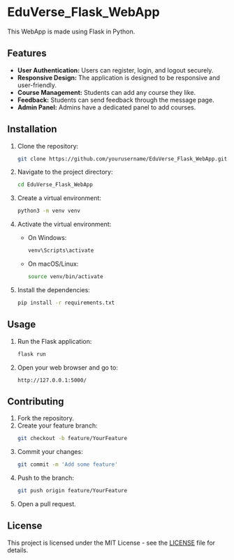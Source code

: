 # EduVerse_Flask_WebApp

This WebApp is made using Flask in Python.

## Features

- **User Authentication:** Users can register, login, and logout securely.
- **Responsive Design:** The application is designed to be responsive and user-friendly.
- **Course Management:** Students can add any course they like.
- **Feedback:** Students can send feedback through the message page.
- **Admin Panel:** Admins have a dedicated panel to add courses.

## Installation

1. Clone the repository:
    ```sh
    git clone https://github.com/yourusername/EduVerse_Flask_WebApp.git
    ```

2. Navigate to the project directory:
    ```sh
    cd EduVerse_Flask_WebApp
    ```

3. Create a virtual environment:
    ```sh
    python3 -m venv venv
    ```

4. Activate the virtual environment:
    - On Windows:
        ```sh
        venv\Scripts\activate
        ```
    - On macOS/Linux:
        ```sh
        source venv/bin/activate
        ```

5. Install the dependencies:
    ```sh
    pip install -r requirements.txt
    ```

## Usage

1. Run the Flask application:
    ```sh
    flask run
    ```

2. Open your web browser and go to:
    ```
    http://127.0.0.1:5000/
    ```

## Contributing

1. Fork the repository.
2. Create your feature branch:
    ```sh
    git checkout -b feature/YourFeature
    ```
3. Commit your changes:
    ```sh
    git commit -m 'Add some feature'
    ```
4. Push to the branch:
    ```sh
    git push origin feature/YourFeature
    ```
5. Open a pull request.

## License

This project is licensed under the MIT License - see the [LICENSE](LICENSE) file for details.
